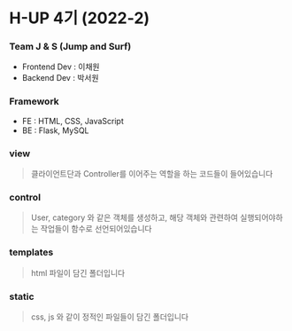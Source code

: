 # H-UP 4기 (2022-2)

### Team J & S (Jump and Surf)

- Frontend Dev : 이채원
- Backend Dev : 박서원

### Framework

- FE : HTML, CSS, JavaScript
- BE : Flask, MySQL

### view

> 클라이언트단과 Controller를 이어주는 역할을 하는 코드들이 들어있습니다

### control

> User, category 와 같은 객체를 생성하고, 해당 객체와 관련하여 실행되어야하는 작업들이 함수로 선언되어있습니다

### templates

> html 파일이 담긴 폴더입니다

### static

> css, js 와 같이 정적인 파일들이 담긴 폴더입니다
